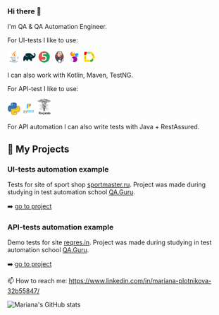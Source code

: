 ### Hi there 👋

I'm QA & QA Automation Engineer. 

For UI-tests I like to use:

<p align="left">
<img width="6%" src="Java.svg">
<img width="6%" src="Gradle.svg">
<img width="6%" src="JUnit5.svg">
<img width="6%" src="Jenkins.svg">
<img width="6%" src="Selenide.svg">
<img width="6%" src="Allure_Report.svg">
</p>

I can also work with Kotlin, Maven, TestNG.

For API-test I like to use:

<p align="left">
<img width="6%" src="Python.png">
<img width="6%" src="Pytest.png">
<img width="6%" src="Requests.png">
</p>

For API automation I can also write tests with Java + RestAssured.

## :seedling: My Projects

### UI-tests automation example

Tests for site  of sport shop <a href="https://www.sportmaster.ru/">sportmaster.ru</a>.
Project was made during studying in test automation school <a href="https://qa.guru">QA.Guru</a>.

:arrow_right: [go to project](https://github.com/mifologic/qa-guru-ui-tests)

### API-tests automation example

Demo tests for site <a href="https://reqres.in">reqres.in</a>.
Project was made during studying in test automation school <a href="https://qa.guru">QA.Guru</a>.

:arrow_right: [go to project](https://github.com/mifologic/qa-guru-api-tests)

📫 How to reach me:
https://www.linkedin.com/in/mariana-plotnikova-32b55847/

<!--
**mifologic/mifologic** is a ✨ _special_ ✨ repository because its `README.md` (this file) appears on your GitHub profile.

Here are some ideas to get you started:

- 🔭 I’m currently working on ...
- 🌱 I’m currently learning ...
- 👯 I’m looking to collaborate on ...
- 🤔 I’m looking for help with ...
- 💬 Ask me about ...
- 📫 How to reach me: ...
- 😄 Pronouns: ...
- ⚡ Fun fact: ...
-->

![Mariana's GitHub stats](https://github-readme-stats.vercel.app/api?username=mifologic&show_icons=true&theme=merko)
